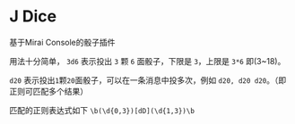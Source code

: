 # J Dice 
基于Mirai Console的骰子插件

用法十分简单， `3d6` 表示投出 `3` 颗 `6` 面骰子，下限是 `3`，上限是 `3*6` 即(3~18)。

`d20` 表示投出`1`颗`20`面骰子，可以在一条消息中投多次，例如 `d20, d20 d20`。（即正则可匹配多个结果）

匹配的正则表达式如下 `\b(\d{0,3})[dD](\d{1,3})\b`